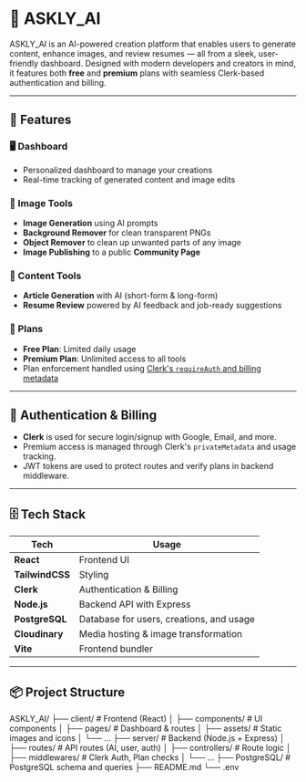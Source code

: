 # 🚀 ASKLY_AI

ASKLY_AI is an AI-powered creation platform that enables users to generate content, enhance images, and review resumes — all from a sleek, user-friendly dashboard. Designed with modern developers and creators in mind, it features both **free** and **premium** plans with seamless Clerk-based authentication and billing.

---

## 🧩 Features

### 🖥️ Dashboard
- Personalized dashboard to manage your creations
- Real-time tracking of generated content and image edits

### 🎨 Image Tools
- **Image Generation** using AI prompts
- **Background Remover** for clean transparent PNGs
- **Object Remover** to clean up unwanted parts of any image
- **Image Publishing** to a public **Community Page**

### 📝 Content Tools
- **Article Generation** with AI (short-form & long-form)
- **Resume Review** powered by AI feedback and job-ready suggestions

### 💎 Plans
- **Free Plan**: Limited daily usage
- **Premium Plan**: Unlimited access to all tools
- Plan enforcement handled using [Clerk's `requireAuth` and billing metadata](https://clerk.dev)

---

## 🔐 Authentication & Billing

- **Clerk** is used for secure login/signup with Google, Email, and more.
- Premium access is managed through Clerk's `privateMetadata` and usage tracking.
- JWT tokens are used to protect routes and verify plans in backend middleware.

---

## 🗄️ Tech Stack

| Tech           | Usage                                      |
|----------------|--------------------------------------------|
| **React**      | Frontend UI                                |
| **TailwindCSS**| Styling                                     |
| **Clerk**      | Authentication & Billing                   |
| **Node.js**    | Backend API with Express                   |
| **PostgreSQL** | Database for users, creations, and usage   |
| **Cloudinary** | Media hosting & image transformation       |
| **Vite**       | Frontend bundler                           |

---

## 📦 Project Structure


ASKLY_AI/
├── client/                   # Frontend (React)
│   ├── components/           # UI components
│   ├── pages/                # Dashboard & routes
│   ├── assets/               # Static images and icons
│   └── ...
├── server/                   # Backend (Node.js + Express)
│   ├── routes/               # API routes (AI, user, auth)
│   ├── controllers/          # Route logic
│   ├── middlewares/          # Clerk Auth, Plan checks
│   └── ...
├── PostgreSQL/                   # PostgreSQL schema and queries
├── README.md
└── .env
